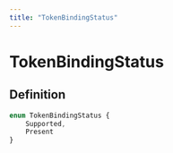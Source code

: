 ```yaml
---
title: "TokenBindingStatus"
---
```


# TokenBindingStatus

## Definition

```ts
enum TokenBindingStatus {
	Supported,
	Present
}
```
